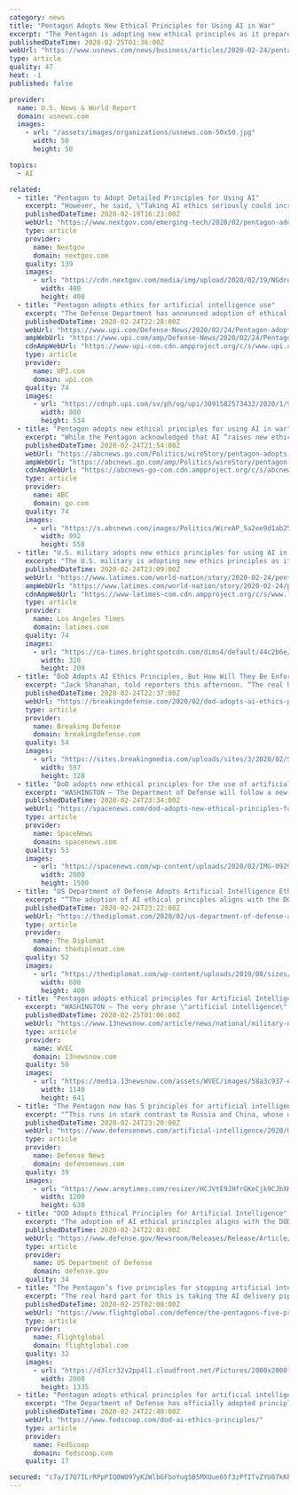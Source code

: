 ```yaml
---
category: news
title: "Pentagon Adopts New Ethical Principles for Using AI in War"
excerpt: "The Pentagon is adopting new ethical principles as it prepares to accelerate its use of artificial intelligence technology on the battlefield."
publishedDateTime: 2020-02-25T01:36:00Z
webUrl: "https://www.usnews.com/news/business/articles/2020-02-24/pentagon-adopts-new-ethical-principles-for-using-ai-in-war"
type: article
quality: 47
heat: -1
published: false

provider:
  name: U.S. News & World Report
  domain: usnews.com
  images:
    - url: "/assets/images/organizations/usnews.com-50x50.jpg"
      width: 50
      height: 50

topics:
  - AI

related:
  - title: "Pentagon to Adopt Detailed Principles for Using AI"
    excerpt: "However, he said, \"Taking AI ethics seriously could increase the chances that some skeptics in the broader AI community are willing to work with DoD while also potentially improving the reliability and effectiveness of military uses of algorithms.\""
    publishedDateTime: 2020-02-19T16:23:00Z
    webUrl: "https://www.nextgov.com/emerging-tech/2020/02/pentagon-adopt-detailed-principles-using-ai/163191/"
    type: article
    provider:
      name: Nextgov
      domain: nextgov.com
    quality: 139
    images:
      - url: "https://cdn.nextgov.com/media/img/upload/2020/02/19/NGdrone20200219/open-graph.jpg"
        width: 400
        height: 400
  - title: "Pentagon adopts ethics for artificial intelligence use"
    excerpt: "The Defense Department has announced adoption of ethical principles for use of artificial intelligence following 15 months of consultation with AI experts in industry, government, academia and the American public."
    publishedDateTime: 2020-02-24T22:28:00Z
    webUrl: "https://www.upi.com/Defense-News/2020/02/24/Pentagon-adopts-ethics-for-artificial-intelligence-use/3091582573432/"
    ampWebUrl: "https://www.upi.com/amp/Defense-News/2020/02/24/Pentagon-adopts-ethics-for-artificial-intelligence-use/3091582573432/"
    cdnAmpWebUrl: "https://www-upi-com.cdn.ampproject.org/c/s/www.upi.com/amp/Defense-News/2020/02/24/Pentagon-adopts-ethics-for-artificial-intelligence-use/3091582573432/"
    type: article
    provider:
      name: UPI.com
      domain: upi.com
    quality: 74
    images:
      - url: "https://cdnph.upi.com/sv/ph/og/upi/3091582573432/2020/1/9824e619619d8a01a1f10fbe03097da5/v1.5/Pentagon-adopts-ethics-for-artificial-intelligence-use.jpg"
        width: 800
        height: 534
  - title: "Pentagon adopts new ethical principles for using AI in war"
    excerpt: "While the Pentagon acknowledged that AI “raises new ethical ambiguities and risks,\" the new principles fall short of stronger restrictions favored by arms control advocates. “I worry that the principles are a bit of an ethics-washing project,” said Lucy Suchman, an anthropologist who studies the role of AI in warfare. “The word ..."
    publishedDateTime: 2020-02-24T21:54:00Z
    webUrl: "https://abcnews.go.com/Politics/wireStory/pentagon-adopts-ethical-principles-ai-war-69181756"
    ampWebUrl: "https://abcnews.go.com/amp/Politics/wireStory/pentagon-adopts-ethical-principles-ai-war-69181756"
    cdnAmpWebUrl: "https://abcnews-go-com.cdn.ampproject.org/c/s/abcnews.go.com/amp/Politics/wireStory/pentagon-adopts-ethical-principles-ai-war-69181756"
    type: article
    provider:
      name: ABC
      domain: go.com
    quality: 74
    images:
      - url: "https://s.abcnews.com/images/Politics/WireAP_5a2ee9d1ab2546ab8f055f25d1597576_16x9_992.jpg"
        width: 992
        height: 558
  - title: "U.S. military adopts new ethics principles for using AI in war"
    excerpt: "The U.S. military is adopting new ethics principles as it prepares to accelerate its use of artificial intelligence technology on the battlefield. The Defense Department’s new principles call for people to “exercise appropriate levels of judgment and care” when deploying and using AI systems, such as systems that scan aerial imagery to ..."
    publishedDateTime: 2020-02-24T23:09:00Z
    webUrl: "https://www.latimes.com/world-nation/story/2020-02-24/pentagon-adopts-new-ethical-principles-for-using-ai-in-war"
    ampWebUrl: "https://www.latimes.com/world-nation/story/2020-02-24/pentagon-adopts-new-ethical-principles-for-using-ai-in-war?_amp=true"
    cdnAmpWebUrl: "https://www-latimes-com.cdn.ampproject.org/c/s/www.latimes.com/world-nation/story/2020-02-24/pentagon-adopts-new-ethical-principles-for-using-ai-in-war?_amp=true"
    type: article
    provider:
      name: Los Angeles Times
      domain: latimes.com
    quality: 74
    images:
      - url: "https://ca-times.brightspotcdn.com/dims4/default/44c2b6e/2147483647/strip/true/crop/1762x1151+142+0/resize/320x209!/quality/90/?url=https%3A%2F%2Fcalifornia-times-brightspot.s3.amazonaws.com%2F28%2F22%2F8178e5064f7c136ce007d7fc24b1%2Fla-1548770710-xhgwtmgm6p-snap-image"
        width: 320
        height: 209
  - title: "DoD Adopts AI Ethics Principles, But How Will They Be Enforced?"
    excerpt: "Jack Shanahan, told reporters this afternoon. “The real hard part of this is taking the AI delivery pipeline” – from the initial algorithms and data sets, field testing, and training human users, to holding commanders accountable for lethal errors – “and understanding where those ethics principles need to be applied.” “They’re ..."
    publishedDateTime: 2020-02-24T22:37:00Z
    webUrl: "https://breakingdefense.com/2020/02/dod-adopts-ai-ethics-principles-but-how-will-they-be-enforced/"
    type: article
    provider:
      name: Breaking Defense
      domain: breakingdefense.com
    quality: 54
    images:
      - url: "https://sites.breakingmedia.com/uploads/sites/3/2020/02/Screen-Shot-2020-02-24-at-5.11.58-PM.png"
        width: 597
        height: 328
  - title: "DoD adopts new ethical principles for the use of artificial intelligence"
    excerpt: "WASHINGTON — The Department of Defense will follow a new set of ethical principles for the use of artificial intelligence, officials announced Feb. 24. The rollout of a code of conduct for the use of AI technology follows a 15-month study led by the Defense Innovation Board, a panel of outside advisers led by Eric Schmidt, former executive ..."
    publishedDateTime: 2020-02-24T23:34:00Z
    webUrl: "https://spacenews.com/dod-adopts-new-ethical-principles-for-the-use-of-artificial-intelligence/"
    type: article
    provider:
      name: SpaceNews
      domain: spacenews.com
    quality: 53
    images:
      - url: "https://spacenews.com/wp-content/uploads/2020/02/IMG-0929-1.jpg"
        width: 2000
        height: 1500
  - title: "US Department of Defense Adopts Artificial Intelligence Ethical Principles"
    excerpt: "“The adoption of AI ethical principles aligns with the DOD AI strategy objective directing the U.S. military lead in AI ethics and the lawful use of AI systems,” the Pentagon noted. Responsible. DoD personnel will exercise appropriate levels of judgment and care, while remaining responsible for the development, deployment, and use of AI ..."
    publishedDateTime: 2020-02-24T23:22:00Z
    webUrl: "https://thediplomat.com/2020/02/us-department-of-defense-adopts-artificial-intelligence-ethical-principles/"
    type: article
    provider:
      name: The Diplomat
      domain: thediplomat.com
    quality: 52
    images:
      - url: "https://thediplomat.com/wp-content/uploads/2019/08/sizes/td-story-s-2/thediplomat-48638537022_c1dc1f9a14_o.jpg"
        width: 600
        height: 400
  - title: "Pentagon adopts ethical principles for Artificial Intelligence use in military"
    excerpt: "WASHINGTON — The very phrase \"artificial intelligence\" conjures up images of every Hollywood science fiction flick that one can recall. But the technology is very real, and so are concerns about the ethics involved when it comes to the battlefield. The U.S. military has actually been using autonomous technology for years, from medical ..."
    publishedDateTime: 2020-02-25T01:06:00Z
    webUrl: "https://www.13newsnow.com/article/news/national/military-news/considering-the-ethics-of-artificial-intelligence-in-the-military/291-4b87fa7b-6e1e-4d32-82b9-7af286950913"
    type: article
    provider:
      name: WVEC
      domain: 13newsnow.com
    quality: 50
    images:
      - url: "https://media.13newsnow.com/assets/WVEC/images/58a3c937-e9af-42da-a5b4-b33c6745f1e8/58a3c937-e9af-42da-a5b4-b33c6745f1e8_1140x641.jpg"
        width: 1140
        height: 641
  - title: "The Pentagon now has 5 principles for artificial intelligence"
    excerpt: "“This runs in stark contrast to Russia and China, whose use of AI technology for military purposes raises serious concerns about human rights, ethics and international norms.” The five principles apply to both the combat and non-combat use of AI technologies, said Deasy. Sign up for the Early Bird Brief, the defense industry's most ..."
    publishedDateTime: 2020-02-24T23:20:00Z
    webUrl: "https://www.defensenews.com/artificial-intelligence/2020/02/24/the-pentagon-now-has-5-principles-for-artificial-intelligence/"
    type: article
    provider:
      name: Defense News
      domain: defensenews.com
    quality: 39
    images:
      - url: "https://www.armytimes.com/resizer/HCJVtE9JHfrGKeCjk9CJbXKJ5R8=/1200x630/filters:quality(100)/arc-anglerfish-arc2-prod-mco.s3.amazonaws.com/public/MAYIFX5RQ5BLHHABTTKYSBPTL4.jpg"
        width: 1200
        height: 630
  - title: "DOD Adopts Ethical Principles for Artificial Intelligence"
    excerpt: "The adoption of AI ethical principles aligns with the DOD AI strategy objective directing the U.S. military lead in AI ethics and the lawful use of AI systems. \"The United States, together with our allies and partners, must accelerate the adoption of AI and lead in its national security applications to maintain our strategic position ..."
    publishedDateTime: 2020-02-24T22:03:00Z
    webUrl: "https://www.defense.gov/Newsroom/Releases/Release/Article/2091996/dod-adopts-ethical-principles-for-artificial-intelligence/source/GovDelivery/"
    type: article
    provider:
      name: US Department of Defense
      domain: defense.gov
    quality: 34
  - title: "The Pentagon’s five principles for stopping artificial intelligence from running amok"
    excerpt: "The real hard part for this is taking the AI delivery pipeline and understanding where those ethics principles need to be applied,” says Shanahan. For instance, he says the military and developers must consider the source and quality of data used to develop AI. “Is the data representative of a very small sample size, as opposed to a very ..."
    publishedDateTime: 2020-02-25T02:00:00Z
    webUrl: "https://www.flightglobal.com/defence/the-pentagons-five-principles-for-stopping-artificial-intelligence-from-running-amok/136894.article"
    type: article
    provider:
      name: Flightglobal
      domain: flightglobal.com
    quality: 32
    images:
      - url: "https://d3lcr32v2pp4l1.cloudfront.net/Pictures/2000x2000fit/7/8/9/67789_mq9reaperfliesatrainingmissionoverthenevadatestandtrainingrangecreditusaf2_171066.jpg"
        width: 2000
        height: 1335
  - title: "Pentagon adopts ethical principles for artificial intelligence"
    excerpt: "The Department of Defense has officially adopted principles for the ethical use of artificial intelligence with a focus on ensuring the military can retain full control and understanding over how machines make decisions, it announced Monday. “We believe the nation that successfully implements AI principles will lead in AI for many years ..."
    publishedDateTime: 2020-02-24T22:40:00Z
    webUrl: "https://www.fedscoop.com/dod-ai-ethics-principles/"
    type: article
    provider:
      name: FedScoop
      domain: fedscoop.com
    quality: 17

secured: "c7a/I7Q7ILrRPpPIQ0WO97yK2WlbGFboYug5B5MXUue65f3zPfITvZYU07kKPE6SQHyjypTHV5Yd4c4aDTLKYPTWr1zQNETqsUtUwyMIUICH9Jp9AZGxGLmQpjYJWCdD7SFVNW4fCFYJCz4e3EnNo2ktimu/jJ5JVDX55HyrwWafjFqlrQ7vd4vvH5+QMC4HUMqXHn8NezgNe4dWctW5c+fAX6SE4d3I88YMsa7uAymupO6OHgxSZPzjlOptVIarTSolq7qiVdFjScL4qfK7p1wpXg4pWqSYTP3e0Jl8UMI7s8hqjpPT5m35qYLpcYgRk0IKQb0zyKrMdSF96IDFWf4No9pzq5WC98UHeEayqckt6PbUtDe8jbh+LBgQpmLBER1yUg9/eShRzWpy1LNU0voG1yhcpGu7CH1xR9d5hq9t5ZAFprKqvuq9XbPmnnadWQEhJhm5NWxYine4I2Dffy8ZTvc5DUPXJ8DaZdEvT98=;5nkxHLBlU8PgnmX0+1FCFg=="
---
```



